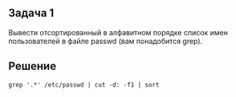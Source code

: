 ## Задача 1

Вывести отсортированный в алфавитном порядке список имен пользователей в файле passwd (вам понадобится grep).

## Решение

```
grep '.*' /etc/passwd | cut -d: -f1 | sort
```
